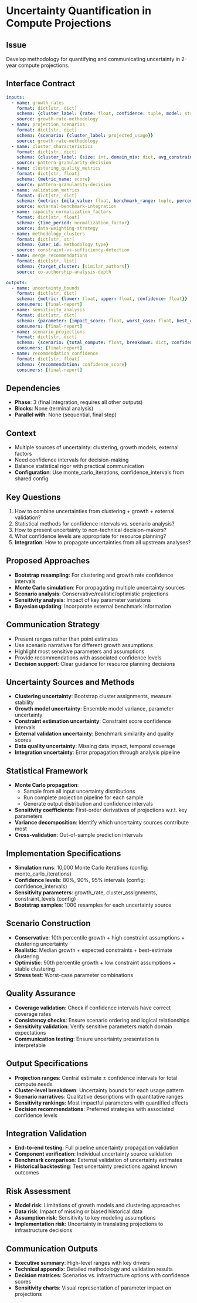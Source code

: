 # Uncertainty Quantification in Compute Projections

## Issue
Develop methodology for quantifying and communicating uncertainty in 2-year compute projections.

## Interface Contract
```yaml
inputs:
  - name: growth_rates
    format: dict[str, dict]
    schema: {cluster_label: {rate: float, confidence: tuple, model: str, scenario: str}}
    source: growth-rate-methodology
  - name: projection_scenarios
    format: dict[str, dict]
    schema: {scenario: {cluster_label: projected_usage}}
    source: growth-rate-methodology
  - name: cluster_characteristics
    format: dict[str, dict]
    schema: {cluster_label: {size: int, domain_mix: dict, avg_constraint: float}}
    source: pattern-granularity-decision
  - name: clustering_quality_metrics
    format: dict[str, float]
    schema: {metric_name: score}
    source: pattern-granularity-decision
  - name: validation_metrics
    format: dict[str, dict]
    schema: {metric: {mila_value: float, benchmark_range: tuple, percentile: float}}
    source: external-benchmark-integration
  - name: capacity_normalization_factors
    format: dict[str, float]
    schema: {time_period: normalization_factor}
    source: data-weighting-strategy
  - name: methodology_clusters
    format: dict[str, str]
    schema: {user_id: methodology_type}
    source: constraint-vs-sufficiency-detection
  - name: merge_recommendations
    format: dict[str, list]
    schema: {target_cluster: [similar_authors]}
    source: co-authorship-analysis-depth

outputs:
  - name: uncertainty_bounds
    format: dict[str, dict]
    schema: {metric: {lower: float, upper: float, confidence: float}}
    consumers: [final-report]
  - name: sensitivity_analysis
    format: dict[str, dict]
    schema: {parameter: {impact_score: float, worst_case: float, best_case: float}}
    consumers: [final-report]
  - name: scenario_projections
    format: dict[str, dict]
    schema: {scenario: {total_compute: float, breakdown: dict, confidence_interval: tuple}}
    consumers: [final-report]
  - name: recommendation_confidence
    format: dict[str, float]
    schema: {recommendation: confidence_score}
    consumers: [final-report]
```

## Dependencies
- **Phase**: 3 (final integration, requires all other outputs)
- **Blocks**: None (terminal analysis)
- **Parallel with**: None (sequential, final step)

## Context
- Multiple sources of uncertainty: clustering, growth models, external factors
- Need confidence intervals for decision-making
- Balance statistical rigor with practical communication
- **Configuration**: Use monte_carlo_iterations, confidence_intervals from shared config

## Key Questions
1. How to combine uncertainties from clustering + growth + external validation?
2. Statistical methods for confidence intervals vs. scenario analysis?
3. How to present uncertainty to non-technical decision-makers?
4. What confidence levels are appropriate for resource planning?
5. **Integration**: How to propagate uncertainties from all upstream analyses?

## Proposed Approaches
- **Bootstrap resampling**: For clustering and growth rate confidence intervals
- **Monte Carlo simulation**: For propagating multiple uncertainty sources
- **Scenario analysis**: Conservative/realistic/optimistic projections
- **Sensitivity analysis**: Impact of key parameter variations
- **Bayesian updating**: Incorporate external benchmark information

## Communication Strategy
- Present ranges rather than point estimates
- Use scenario narratives for different growth assumptions
- Highlight most sensitive parameters and assumptions
- Provide recommendations with associated confidence levels
- **Decision support**: Clear guidance for resource planning decisions

## Uncertainty Sources and Methods
- **Clustering uncertainty**: Bootstrap cluster assignments, measure stability
- **Growth model uncertainty**: Ensemble model variance, parameter uncertainty
- **Constraint estimation uncertainty**: Constraint score confidence intervals
- **External validation uncertainty**: Benchmark similarity and quality scores
- **Data quality uncertainty**: Missing data impact, temporal coverage
- **Integration uncertainty**: Error propagation through analysis pipeline

## Statistical Framework
- **Monte Carlo propagation**: 
  - Sample from all input uncertainty distributions
  - Run complete projection pipeline for each sample
  - Generate output distribution and confidence intervals
- **Sensitivity coefficients**: First-order derivatives of projections w.r.t. key parameters
- **Variance decomposition**: Identify which uncertainty sources contribute most
- **Cross-validation**: Out-of-sample prediction intervals

## Implementation Specifications
- **Simulation runs**: 10,000 Monte Carlo iterations (config: monte_carlo_iterations)
- **Confidence levels**: 80%, 90%, 95% intervals (config: confidence_intervals)
- **Sensitivity parameters**: growth_rate, cluster_assignments, constraint_levels (config)
- **Bootstrap samples**: 1000 resamples for each uncertainty source

## Scenario Construction
- **Conservative**: 10th percentile growth + high constraint assumptions + clustering uncertainty
- **Realistic**: Median growth + expected constraints + best-estimate clustering  
- **Optimistic**: 90th percentile growth + low constraint assumptions + stable clustering
- **Stress test**: Worst-case parameter combinations

## Quality Assurance
- **Coverage validation**: Check if confidence intervals have correct coverage rates
- **Consistency checks**: Ensure scenario ordering and logical relationships
- **Sensitivity validation**: Verify sensitive parameters match domain expectations
- **Communication testing**: Ensure uncertainty presentation is interpretable

## Output Specifications
- **Projection ranges**: Central estimate ± confidence intervals for total compute needs
- **Cluster-level breakdown**: Uncertainty bounds for each usage pattern
- **Scenario narratives**: Qualitative descriptions with quantitative ranges
- **Sensitivity rankings**: Most impactful parameters with quantified effects
- **Decision recommendations**: Preferred strategies with associated confidence levels

## Integration Validation
- **End-to-end testing**: Full pipeline uncertainty propagation validation
- **Component verification**: Individual uncertainty source validation
- **Benchmark comparison**: External validation of uncertainty estimates
- **Historical backtesting**: Test uncertainty predictions against known outcomes

## Risk Assessment
- **Model risk**: Limitations of growth models and clustering approaches
- **Data risk**: Impact of missing or biased historical data
- **Assumption risk**: Sensitivity to key modeling assumptions
- **Implementation risk**: Uncertainty in translating projections to infrastructure decisions

## Communication Outputs
- **Executive summary**: High-level ranges with key drivers
- **Technical appendix**: Detailed methodology and validation results
- **Decision matrices**: Scenarios vs. infrastructure options with confidence scores
- **Sensitivity charts**: Visual representation of parameter impact on projections